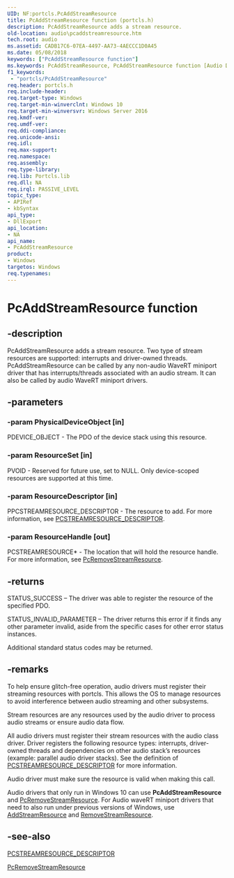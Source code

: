 ```yaml
---
UID: NF:portcls.PcAddStreamResource
title: PcAddStreamResource function (portcls.h)
description: PcAddStreamResource adds a stream resource.
old-location: audio\pcaddstreamresource.htm
tech.root: audio
ms.assetid: CADB17C6-07EA-4497-AA73-4AECCC1D0A45
ms.date: 05/08/2018
keywords: ["PcAddStreamResource function"]
ms.keywords: PcAddStreamResource, PcAddStreamResource function [Audio Devices], audio.pcaddstreamresource, portcls/PcAddStreamResource
f1_keywords:
 - "portcls/PcAddStreamResource"
req.header: portcls.h
req.include-header: 
req.target-type: Windows
req.target-min-winverclnt: Windows 10
req.target-min-winversvr: Windows Server 2016
req.kmdf-ver: 
req.umdf-ver: 
req.ddi-compliance: 
req.unicode-ansi: 
req.idl: 
req.max-support: 
req.namespace: 
req.assembly: 
req.type-library: 
req.lib: Portcls.lib
req.dll: NA
req.irql: PASSIVE_LEVEL
topic_type:
- APIRef
- kbSyntax
api_type:
- DllExport
api_location:
- NA
api_name:
- PcAddStreamResource
product:
- Windows
targetos: Windows
req.typenames: 
---
```


# PcAddStreamResource function


## -description


PcAddStreamResource adds a stream resource. 
Two type of stream resources are supported: interrupts and driver-owned threads. PcAddStreamResource can be called by any non-audio WaveRT miniport driver that has interrupts/threads associated with an audio stream. It can also be called by audio WaveRT miniport drivers.


## -parameters




### -param PhysicalDeviceObject [in]

PDEVICE_OBJECT - The PDO of the device stack using this resource. 


### -param ResourceSet [in]

PVOID - Reserved for future use, set to NULL. Only device-scoped resources are supported at this time. 


### -param ResourceDescriptor [in]

PPCSTREAMRESOURCE_DESCRIPTOR - The resource to add. For more information, see <a href="https://docs.microsoft.com/windows-hardware/drivers/ddi/portcls/ns-portcls-_pcstreamresource_descriptor">PCSTREAMRESOURCE_DESCRIPTOR</a>. 


### -param ResourceHandle [out]

PCSTREAMRESOURCE* - The location that will hold the resource handle. For more information, see <a href="https://docs.microsoft.com/windows-hardware/drivers/ddi/portcls/nf-portcls-pcremovestreamresource">PcRemoveStreamResource</a>.  


## -returns



STATUS_SUCCESS – The driver was able to register the resource of the specified PDO. 

 

STATUS_INVALID_PARAMETER – The driver returns this error if it finds any other parameter invalid, aside from the specific cases for other error status instances. 



Additional standard status codes may be returned.




## -remarks



To help ensure glitch-free operation, audio drivers must register their streaming resources with portcls. This allows the OS to manage resources to avoid interference between audio streaming and other subsystems. 

Stream resources are any resources used by the audio driver to process audio streams or ensure audio data flow. 

All audio drivers must register their stream resources with the audio class driver. Driver registers the following resource types: interrupts, driver-owned threads and dependencies on other audio stack’s resources (example: parallel audio driver stacks). See the definition of <a href="https://docs.microsoft.com/windows-hardware/drivers/ddi/portcls/ns-portcls-_pcstreamresource_descriptor">PCSTREAMRESOURCE_DESCRIPTOR</a> for more information.  

Audio driver must make sure the resource is valid when making this call.

Audio drivers that only run in Windows 10 can use  <b>PcAddStreamResource</b> and <a href="https://docs.microsoft.com/windows-hardware/drivers/ddi/portcls/nf-portcls-pcremovestreamresource">PcRemoveStreamResource</a>. For Audio waveRT miniport drivers that need to also run under previous versions of Windows, use <a href="https://docs.microsoft.com/windows-hardware/drivers/ddi/portcls/nf-portcls-iportclsstreamresourcemanager-addstreamresource">AddStreamResource</a> and <a href="https://docs.microsoft.com/windows-hardware/drivers/ddi/portcls/nf-portcls-iportclsstreamresourcemanager-removestreamresource">RemoveStreamResource</a>. 




## -see-also




<a href="https://docs.microsoft.com/windows-hardware/drivers/ddi/portcls/ns-portcls-_pcstreamresource_descriptor">PCSTREAMRESOURCE_DESCRIPTOR</a>



<a href="https://docs.microsoft.com/windows-hardware/drivers/ddi/portcls/nf-portcls-pcremovestreamresource">PcRemoveStreamResource</a>
 

 

